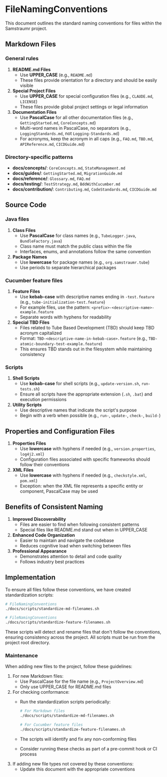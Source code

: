 <!-- 
Copyright (c) 2025 [Eric C. Mumford (@heymumford)](https://github.com/heymumford), Gemini Deep Research, Claude 3.7.
-->

# FileNamingConventions

This document outlines the standard naming conventions for files within the Samstraumr project.

## Markdown Files

### General rules

1. **README.md Files**
   - Use **UPPER_CASE** (e.g., `README.md`)
   - These files provide orientation for a directory and should be easily visible
2. **Special Project Files**
   - Use **UPPER_CASE** for special configuration files (e.g., `CLAUDE.md`, `LICENSE`)
   - These files provide global project settings or legal information
3. **Documentation Files**
   - Use **PascalCase** for all other documentation files (e.g., `GettingStarted.md`, `CoreConcepts.md`)
   - Multi-word names in PascalCase, no separators (e.g., `LoggingStandards.md`, not `Logging-Standards.md`)
   - For acronyms, keep the acronym in all caps (e.g., `FAQ.md`, `TBD.md`, `APIReference.md`, `CICDGuide.md`)

### Directory-specific patterns

- **docs/concepts/**: `CoreConcepts.md`, `StateManagement.md`
- **docs/guides/**: `GettingStarted.md`, `MigrationGuide.md`
- **docs/reference/**: `Glossary.md`, `FAQ.md`
- **docs/testing/**: `TestStrategy.md`, `BddWithCucumber.md`
- **docs/contribution/**: `Contributing.md`, `CodeStandards.md`, `CICDGuide.md`

## Source Code

### Java files

1. **Class Files**
   - Use **PascalCase** for class names (e.g., `TubeLogger.java`, `BundleFactory.java`)
   - Class name must match the public class within the file
   - Interfaces, enums, and annotations follow the same convention
2. **Package Names**
   - Use **lowercase** for package names (e.g., `org.samstraumr.tube`)
   - Use periods to separate hierarchical packages

### Cucumber feature files

1. **Feature Files**
   - Use **kebab-case** with descriptive names ending in `-test.feature` (e.g., `tube-initialization-test.feature`)
   - For example files, use the pattern: `<prefix>-<descriptive-name>-example.feature`
   - Separate words with hyphens for readability
2. **Special TBD Files**
   - Files related to Tube Based Development (TBD) should keep TBD acronym capitalized
   - Format: `TBD-<descriptive-name-in-kebab-case>.feature` (e.g., `TBD-atomic-boundary-test-example.feature`)
   - This ensures TBD stands out in the filesystem while maintaining consistency

### Scripts

1. **Shell Scripts**
   - Use **kebab-case** for shell scripts (e.g., `update-version.sh`, `run-tests.sh`)
   - Ensure all scripts have the appropriate extension (`.sh`, `.bat`) and execution permissions
2. **Utility Scripts**
   - Use descriptive names that indicate the script's purpose
   - Begin with a verb when possible (e.g., `run-`, `update-`, `check-`, `build-`)

## Properties and Configuration Files

1. **Properties Files**
   - Use **lowercase** with hyphens if needed (e.g., `version.properties`, `log4j2.xml`)
   - Configuration files associated with specific frameworks should follow their conventions
2. **XML Files**
   - Use **lowercase** with hyphens if needed (e.g., `checkstyle.xml`, `pom.xml`)
   - Exception: when the XML file represents a specific entity or component, PascalCase may be used

## Benefits of Consistent Naming

1. **Improved Discoverability**
   - Files are easier to find when following consistent patterns
   - Special files like README.md stand out when in UPPER_CASE
2. **Enhanced Code Organization**
   - Easier to maintain and navigate the codebase
   - Reduces cognitive load when switching between files
3. **Professional Appearance**
   - Demonstrates attention to detail and code quality
   - Follows industry best practices

## Implementation

To ensure all files follow these conventions, we have created standardization scripts:

```bash
# FileNamingConventions
./docs/scripts/standardize-md-filenames.sh

# FileNamingConventions
./docs/scripts/standardize-feature-filenames.sh
```

These scripts will detect and rename files that don't follow the conventions, ensuring consistency across the project. All scripts must be run from the project root directory.

### Maintenance

When adding new files to the project, follow these guidelines:

1. For new Markdown files:
   - Use PascalCase for the file name (e.g., `ProjectOverview.md`)
   - Only use UPPER_CASE for README.md files
2. For checking conformance:
   - Run the standardization scripts periodically:

     ```bash
     # For Markdown files
     ./docs/scripts/standardize-md-filenames.sh

     # For Cucumber feature files
     ./docs/scripts/standardize-feature-filenames.sh
     ```
   - The scripts will identify and fix any non-conforming files
   - Consider running these checks as part of a pre-commit hook or CI process
3. If adding new file types not covered by these conventions:
   - Update this document with the appropriate conventions
